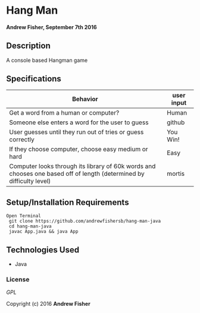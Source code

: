 # Hang Man

#### Andrew Fisher, September 7th 2016

## Description

A console based Hangman game 

## Specifications
                
|Behavior| user input
|------- | ------------- 
|Get a word from a human or computer? | Human
|Someone else enters a word for the user to guess|github
|User guesses until they run out of tries or guess correctly | You Win!
|If they choose computer, choose easy medium or hard| Easy
|Computer looks through its library of 60k words and chooses one based off of length (determined by difficulty level) | mortis



## Setup/Installation Requirements

```
Open Terminal
 git clone https://github.com/andrewfishersb/hang-man-java
 cd hang-man-java
 javac App.java && java App
```
## Technologies Used

* Java

### License

*GPL*

Copyright (c) 2016 **Andrew Fisher**
